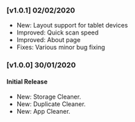 ### [v1.0.1] 02/02/2020
- New: Layout support for tablet devices
- Improved: Quick scan speed
- Improved: About page
- Fixes: Various minor bug fixing

### [v1.0.0] 30/01/2020
#### Initial Release
- New: Storage Cleaner.
- New: Duplicate Cleaner.
- New: App Cleaner.
